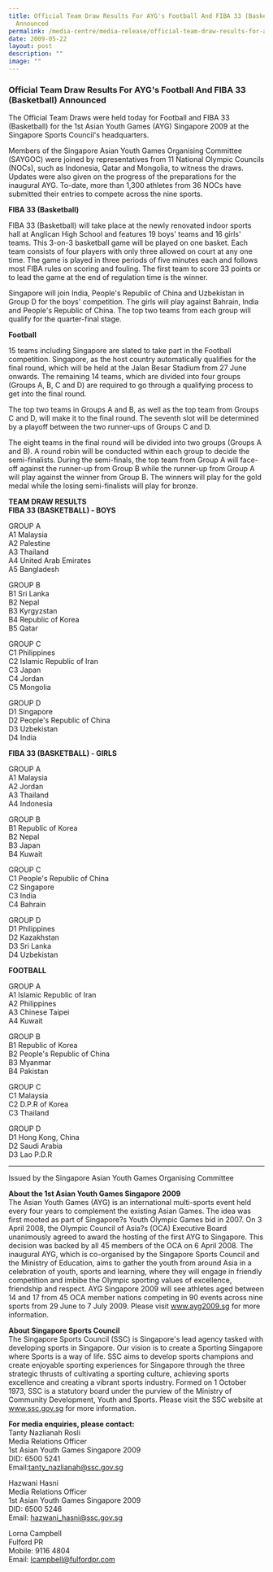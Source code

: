 ```yaml
---
title: Official Team Draw Results For AYG's Football And FIBA 33 (Basketball)
  Announced
permalink: /media-centre/media-release/official-team-draw-results-for-aygs-football-and-fiba-33/
date: 2009-05-22
layout: post
description: ""
image: ""
---
```

### **Official Team Draw Results For AYG's Football And FIBA 33 (Basketball) Announced**

The Official Team Draws were held today for Football and FIBA 33 (Basketball) for the 1st Asian Youth Games (AYG) Singapore 2009 at the Singapore Sports Council's headquarters.

Members of the Singapore Asian Youth Games Organising Committee (SAYGOC) were joined by representatives from 11 National Olympic Councils (NOCs), such as Indonesia, Qatar and Mongolia, to witness the draws. Updates were also given on the progress of the preparations for the inaugural AYG. To-date, more than 1,300 athletes from 36 NOCs have submitted their entries to compete across the nine sports.

**FIBA 33 (Basketball)**

FIBA 33 (Basketball) will take place at the newly renovated indoor sports hall at Anglican High School and features 19 boys' teams and 16 girls' teams. This 3-on-3 basketball game will be played on one basket. Each team consists of four players with only three allowed on court at any one time. The game is played in three periods of five minutes each and follows most FIBA rules on scoring and fouling. The first team to score 33 points or to lead the game at the end of regulation time is the winner.

Singapore will join India, People's Republic of China and Uzbekistan in Group D for the boys' competition. The girls will play against Bahrain, India and People's Republic of China. The top two teams from each group will qualify for the quarter-final stage.

**Football**

15 teams including Singapore are slated to take part in the Football competition. Singapore, as the host country automatically qualifies for the final round, which will be held at the Jalan Besar Stadium from 27 June onwards. The remaining 14 teams, which are divided into four groups (Groups A, B, C and D) are required to go through a qualifying process to get into the final round.

The top two teams in Groups A and B, as well as the top team from Groups C and D, will make it to the final round. The seventh slot will be determined by a playoff between the two runner-ups of Groups C and D.

The eight teams in the final round will be divided into two groups (Groups A and B). A round robin will be conducted within each group to decide the semi-finalists. During the semi-finals, the top team from Group A will face-off against the runner-up from Group B while the runner-up from Group A will play against the winner from Group B. The winners will play for the gold medal while the losing semi-finalists will play for bronze.


**TEAM DRAW RESULTS**
<br>
**FIBA 33 (BASKETBALL) - BOYS**

GROUP A
<br>
A1 Malaysia
<br>
A2 Palestine
<br>
A3 Thailand
<br>
A4 United Arab Emirates
<br>
A5 Bangladesh

GROUP B
<br>
B1 Sri Lanka
<br>
B2 Nepal
<br>
B3 Kyrgyzstan
<br>
B4 Republic of Korea
<br>
B5 Qatar

GROUP C
<br>
C1 Philippines
<br>
C2 Islamic Republic of Iran
<br>
C3 Japan
<br>
C4 Jordan
<br>
C5 Mongolia

GROUP D
<br>
D1 Singapore
<br>
D2 People's Republic of China
<br>
D3 Uzbekistan
<br>
D4 India

**FIBA 33 (BASKETBALL) - GIRLS**

GROUP A
<br>
A1 Malaysia
<br>
A2 Jordan
<br>
A3 Thailand
<br>
A4 Indonesia

GROUP B
<br>
B1 Republic of Korea
<br>
B2 Nepal
<br>
B3 Japan
<br>
B4 Kuwait

GROUP C
<br>
C1 People's Republic of China
<br>
C2 Singapore
<br>
C3 India
<br>
C4 Bahrain

GROUP D
<br>
D1 Philippines
<br>
D2 Kazakhstan
<br>
D3 Sri Lanka
<br>
D4 Uzbekistan


**FOOTBALL**

GROUP A
<br>
A1 Islamic Republic of Iran
<br>
A2 Philippines
<br>
A3 Chinese Taipei
<br>
A4 Kuwait

GROUP B
<br>
B1 Republic of Korea
<br>
B2 People's Republic of China
<br>
B3 Myanmar
<br>
B4 Pakistan

GROUP C
<br>
C1 Malaysia
<br>
C2 D.P.R of Korea
<br>
C3 Thailand

GROUP D
<br>
D1 Hong Kong, China
<br>
D2 Saudi Arabia
<br>
D3 Lao P.D.R

________________________________________________________
Issued by the Singapore Asian Youth Games Organising Committee

**About the 1st Asian Youth Games Singapore 2009**
<br>
The Asian Youth Games (AYG) is an international multi-sports event held every four years to complement the existing Asian Games. The idea was first mooted as part of Singapore?s Youth Olympic Games bid in 2007. On 3 April 2008, the Olympic Council of Asia?s (OCA) Executive Board unanimously agreed to award the hosting of the first AYG to Singapore. This decision was backed by all 45 members of the OCA on 6 April 2008. The inaugural AYG, which is co-organised by the Singapore Sports Council and the Ministry of Education, aims to gather the youth from around Asia in a celebration of youth, sports and learning, where they will engage in friendly competition and imbibe the Olympic sporting values of excellence, friendship and respect. AYG Singapore 2009 will see athletes aged between 14 and 17 from 45 OCA member nations competing in 90 events across nine sports from 29 June to 7 July 2009. Please visit www.ayg2009.sg for more information.


**About Singapore Sports Council**
<br>
The Singapore Sports Council (SSC) is Singapore's lead agency tasked with developing sports in Singapore. Our vision is to create a Sporting Singapore where Sports is a way of life. SSC aims to develop sports champions and create enjoyable sporting experiences for Singapore through the three strategic thrusts of cultivating a sporting culture, achieving sports excellence and creating a vibrant sports industry. Formed on 1 October 1973, SSC is a statutory board under the purview of the Ministry of Community Development, Youth and Sports. Please visit the SSC website at www.ssc.gov.sg for more information.


**For media enquiries, please contact:**
<br>
Tanty Nazlianah Rosli
<br>
Media Relations Officer
<br>
1st Asian Youth Games Singapore 2009
<br>
DID: 6500 5241
<br>
Email:[tanty_nazlianah@ssc.gov.sg](mailto:tanty_nazlianah@ssc.gov.sg)

Hazwani Hasni
<br>
Media Relations Officer
<br>
1st Asian Youth Games Singapore 2009
<br>
DID: 6500 5246
<br>
Email: [hazwani_hasni@ssc.gov.sg](mailto:hazwani_hasni@ssc.gov.sg)

Lorna Campbell
<br>
Fulford PR
<br>
Mobile: 9116 4804
<br>
Email: [lcampbell@fulfordpr.com](mailto:lcampbell@fulfordpr.com)